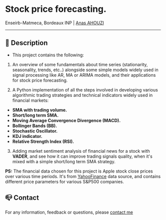 # Stock price forecasting.
Enseirb-Matmeca, Bordeaux INP | [Anas AHOUZI](https://www.linkedin.com/in/aahouzi/)
***

## :monocle_face: Description
- This project contains the following:

1. An overview of some fundamentals about time series (stationarity, seasonality, trends, etc..) alongside some simple models widely used in signal processing like AR, MA or ARIMA models,
and their applications for stock price forecasting.

2. A Python implementation of all the steps involved in developing various algorithmic trading strategies and technical indicators widely used in financial markets:
  - **SMA with trading volume.**
  - **Short/long term SMA.**
  - **Moving Average Convergence Divergence (MACD).**
  - **Bollinger Bands (BB).**
  - **Stochastic Oscillator.**
  - **KDJ indicator.**
  - **Relative Strength Index (RSI).**
  
3. Adding market sentiment analysis of financial news for a stock with **VADER**, and see how it can improve trading signals quality, when it's mixed with a simple short/long term SMA strategy. 
  
**PS:** The financial data chosen for this project is Apple stock close prices over various time periods. It's from [YahooFinance](https://pypi.org/project/yfinance/) data source, and contains different price parameters for various S&P500 companies.




## :mailbox_closed: Contact
For any information, feedback or questions, please [contact me][anas-email]










[anas-email]: mailto:ahouzi2000@hotmail.fr